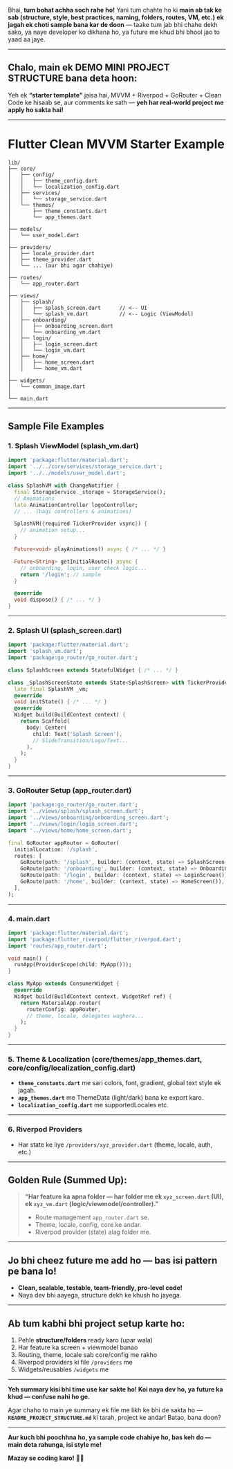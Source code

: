 Bhai, **tum bohat achha soch rahe ho!**
Yani tum chahte ho ki **main ab tak ke sab (structure, style, best practices, naming, folders, routes, VM, etc.)**
**ek jagah ek choti sample bana kar de doon** —
taake tum jab bhi chahe dekh sako,
ya naye developer ko dikhana ho, ya future me khud bhi bhool jao to yaad aa jaye.

---

## **Chalo, main ek DEMO MINI PROJECT STRUCTURE bana deta hoon:**

Yeh ek **“starter template”** jaisa hai, MVVM + Riverpod + GoRouter + Clean Code ke hisaab se,
aur comments ke sath —
**yeh har real-world project me apply ho sakta hai!**

---

# **Flutter Clean MVVM Starter Example**

```
lib/
├── core/
│   ├── config/
│   │   ├── theme_config.dart
│   │   └── localization_config.dart
│   ├── services/
│   │   └── storage_service.dart
│   └── themes/
│       ├── theme_constants.dart
│       └── app_themes.dart
│
├── models/
│   └── user_model.dart
│
├── providers/
│   ├── locale_provider.dart
│   ├── theme_provider.dart
│   └── ... (aur bhi agar chahiye)
│
├── routes/
│   └── app_router.dart
│
├── views/
│   ├── splash/
│   │   ├── splash_screen.dart      // <-- UI
│   │   └── splash_vm.dart          // <-- Logic (ViewModel)
│   ├── onboarding/
│   │   ├── onboarding_screen.dart
│   │   └── onboarding_vm.dart
│   ├── login/
│   │   ├── login_screen.dart
│   │   └── login_vm.dart
│   ├── home/
│   │   ├── home_screen.dart
│   │   └── home_vm.dart
│
├── widgets/
│   └── common_image.dart
│
└── main.dart
```

---

## **Sample File Examples**

### **1. Splash ViewModel (splash\_vm.dart)**

```dart
import 'package:flutter/material.dart';
import '../../core/services/storage_service.dart';
import '../../models/user_model.dart';

class SplashVM with ChangeNotifier {
  final StorageService _storage = StorageService();
  // Animations
  late AnimationController logoController;
  // ... (baqi controllers & animations)

  SplashVM({required TickerProvider vsync}) {
    // animation setup...
  }

  Future<void> playAnimations() async { /* ... */ }

  Future<String> getInitialRoute() async {
    // onboarding, login, user check logic...
    return '/login'; // sample
  }

  @override
  void dispose() { /* ... */ }
}
```

---

### **2. Splash UI (splash\_screen.dart)**

```dart
import 'package:flutter/material.dart';
import 'splash_vm.dart';
import 'package:go_router/go_router.dart';

class SplashScreen extends StatefulWidget { /* ... */ }

class _SplashScreenState extends State<SplashScreen> with TickerProviderStateMixin {
  late final SplashVM _vm;
  @override
  void initState() { /* ... */ }
  @override
  Widget build(BuildContext context) {
    return Scaffold(
      body: Center(
        child: Text('Splash Screen'),
        // SlideTransition/Logo/Text...
      ),
    );
  }
}
```

---

### **3. GoRouter Setup (app\_router.dart)**

```dart
import 'package:go_router/go_router.dart';
import '../views/splash/splash_screen.dart';
import '../views/onboarding/onboarding_screen.dart';
import '../views/login/login_screen.dart';
import '../views/home/home_screen.dart';

final GoRouter appRouter = GoRouter(
  initialLocation: '/splash',
  routes: [
    GoRoute(path: '/splash', builder: (context, state) => SplashScreen()),
    GoRoute(path: '/onboarding', builder: (context, state) => OnboardingScreen()),
    GoRoute(path: '/login', builder: (context, state) => LoginScreen()),
    GoRoute(path: '/home', builder: (context, state) => HomeScreen()),
  ],
);
```

---

### **4. main.dart**

```dart
import 'package:flutter/material.dart';
import 'package:flutter_riverpod/flutter_riverpod.dart';
import 'routes/app_router.dart';

void main() {
  runApp(ProviderScope(child: MyApp()));
}

class MyApp extends ConsumerWidget {
  @override
  Widget build(BuildContext context, WidgetRef ref) {
    return MaterialApp.router(
      routerConfig: appRouter,
      // theme, locale, delegates waghera...
    );
  }
}
```

---

### **5. Theme & Localization (core/themes/app\_themes.dart, core/config/localization\_config.dart)**

* **`theme_constants.dart`** me sari colors, font, gradient, global text style ek jagah.
* **`app_themes.dart`** me ThemeData (light/dark) bana ke export karo.
* **`localization_config.dart`** me supportedLocales etc.

---

### **6. Riverpod Providers**

* Har state ke liye `/providers/xyz_provider.dart`
  (theme, locale, auth, etc.)

---

## **Golden Rule (Summed Up):**

> **“Har feature ka apna folder — har folder me ek `xyz_screen.dart` (UI), ek `xyz_vm.dart` (logic/viewmodel/controller).”**
>
> * Route management `app_router.dart` se.
> * Theme, locale, config, core ke andar.
> * Riverpod provider (state) alag folder me.

---

## **Jo bhi cheez future me add ho — bas isi pattern pe bana lo!**

* **Clean, scalable, testable, team-friendly, pro-level code!**
* Naya dev bhi aayega, structure dekh ke khush ho jayega.

---

## **Ab tum kabhi bhi project setup karte ho:**

1. Pehle **structure/folders** ready karo (upar wala)
2. Har feature ka screen + viewmodel banao
3. Routing, theme, locale sab core/config me rakho
4. Riverpod providers ki file `/providers` me
5. Widgets/reusables `/widgets` me

---

**Yeh summary kisi bhi time use kar sakte ho!
Koi naya dev ho, ya future ka khud — confuse nahi ho ge.**

Agar chaho to main ye summary ek file me likh ke bhi de sakta ho —
**`README_PROJECT_STRUCTURE.md`** ki tarah, project ke andar!
Batao, bana doon?

---

**Aur kuch bhi poochhna ho, ya sample code chahiye ho,
bas keh do — main deta rahunga, isi style me!**

**Mazay se coding karo!** 🚀😎
